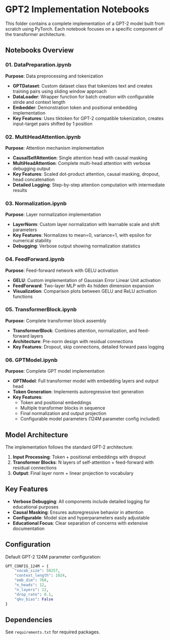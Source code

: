 # GPT2 Implementation Notebooks

This folder contains a complete implementation of a GPT-2 model built from scratch using PyTorch. Each notebook focuses on a specific component of the transformer architecture.

## Notebooks Overview

### 01. DataPreparation.ipynb
**Purpose**: Data preprocessing and tokenization
- **GPTDataset**: Custom dataset class that tokenizes text and creates training pairs using sliding window approach
- **DataLoader**: Wrapper function for batch creation with configurable stride and context length
- **Embedder**: Demonstration token and positional embedding implementation
- **Key Features**: Uses tiktoken for GPT-2 compatible tokenization, creates input-target pairs shifted by 1 position

### 02. MultiHeadAttention.ipynb
**Purpose**: Attention mechanism implementation
- **CausalSelfAttention**: Single attention head with causal masking
- **MultiHeadAttention**: Complete multi-head attention with verbose debugging output
- **Key Features**: Scaled dot-product attention, causal masking, dropout, head concatenation
- **Detailed Logging**: Step-by-step attention computation with intermediate results

### 03. Normalization.ipynb
**Purpose**: Layer normalization implementation
- **LayerNorm**: Custom layer normalization with learnable scale and shift parameters
- **Key Features**: Normalizes to mean=0, variance=1, with epsilon for numerical stability
- **Debugging**: Verbose output showing normalization statistics

### 04. FeedForward.ipynb
**Purpose**: Feed-forward network with GELU activation
- **GELU**: Custom implementation of Gaussian Error Linear Unit activation
- **FeedForward**: Two-layer MLP with 4x hidden dimension expansion
- **Visualization**: Comparison plots between GELU and ReLU activation functions

### 05. TransformerBlock.ipynb
**Purpose**: Complete transformer block assembly
- **TransformerBlock**: Combines attention, normalization, and feed-forward layers
- **Architecture**: Pre-norm design with residual connections
- **Key Features**: Dropout, skip connections, detailed forward pass logging

### 06. GPTModel.ipynb
**Purpose**: Complete GPT model implementation
- **GPTModel**: Full transformer model with embedding layers and output head
- **Token Generation**: Implements autoregressive text generation
- **Key Features**:
  - Token and positional embeddings
  - Multiple transformer blocks in sequence
  - Final normalization and output projection
  - Configurable model parameters (124M parameter config included)

## Model Architecture

The implementation follows the standard GPT-2 architecture:
1. **Input Processing**: Token + positional embeddings with dropout
2. **Transformer Blocks**: N layers of self-attention + feed-forward with residual connections
3. **Output**: Final layer norm + linear projection to vocabulary

## Key Features

- **Verbose Debugging**: All components include detailed logging for educational purposes
- **Causal Masking**: Ensures autoregressive behavior in attention
- **Configurable**: Model size and hyperparameters easily adjustable
- **Educational Focus**: Clear separation of concerns with extensive documentation

## Configuration

Default GPT-2 124M parameter configuration:
```python
GPT_CONFIG_124M = {
    "vocab_size": 50257,
    "context_length": 1024,
    "emb_dim": 768,
    "n_heads": 12,
    "n_layers": 12,
    "drop_rate": 0.1,
    "qkv_bias": False
}
```

## Dependencies

See `requirements.txt` for required packages.